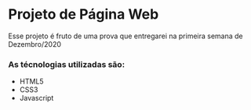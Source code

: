 # Projeto de Página Web 

Esse projeto é fruto de uma prova que entregarei na primeira semana de Dezembro/2020

### As técnologias utilizadas são:
 - HTML5
 - CSS3
 - Javascript